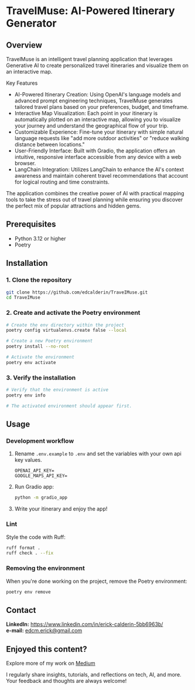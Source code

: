 # TravelMuse: AI-Powered Itinerary Generator

## Overview

TravelMuse is an intelligent travel planning application that leverages Generative AI to create personalized travel itineraries and visualize them on an interactive map.

Key Features

* AI-Powered Itinerary Creation: Using OpenAI's language models and advanced prompt engineering techniques, TravelMuse generates tailored travel plans based on your preferences, budget, and timeframe.
* Interactive Map Visualization: Each point in your itinerary is automatically plotted on an interactive map, allowing you to visualize your journey and understand the geographical flow of your trip.
* Customizable Experience: Fine-tune your itinerary with simple natural language requests like "add more outdoor activities" or "reduce walking distance between locations."
* User-Friendly Interface: Built with Gradio, the application offers an intuitive, responsive interface accessible from any device with a web browser.
* LangChain Integration: Utilizes LangChain to enhance the AI's context awareness and maintain coherent travel recommendations that account for logical routing and time constraints.

The application combines the creative power of AI with practical mapping tools to take the stress out of travel planning while ensuring you discover the perfect mix of popular attractions and hidden gems.

## Prerequisites
- Python 3.12 or higher
- Poetry

## Installation

### 1. Clone the repository
```bash
git clone https://github.com/edcalderin/TraveIMuse.git
cd TraveIMuse
```

### 2. Create and activate the Poetry environment
```bash
# Create the env directory within the project
poetry config virtualenvs.create false --local

# Create a new Poetry environment
poetry install --no-root

# Activate the environment
poetry env activate
```

### 3. Verify the installation
```bash
# Verify that the environment is active
poetry env info

# The activated environment should appear first.
```

## Usage

### Development workflow
1. Rename `.env.example` to `.env` and set the variables with your own api key values.
    ```
    OPENAI_API_KEY=
    GOOGLE_MAPS_API_KEY=
    ```

3. Run Gradio app:
    ```bash
    python -m gradio_app
    ```

3. Write your itinerary and enjoy the app!

### Lint
Style the code with Ruff:

```bash
ruff format .
ruff check . --fix
```
### Removing the environment
When you're done working on the project, remove the Poetry environment:

```bash
poetry env remove
```

## Contact
**LinkedIn:** https://www.linkedin.com/in/erick-calderin-5bb6963b/  
**e-mail:** edcm.erick@gmail.com

## Enjoyed this content?
Explore more of my work on [Medium](https://medium.com/@erickcalderin) 

I regularly share insights, tutorials, and reflections on tech, AI, and more. Your feedback and thoughts are always welcome!
